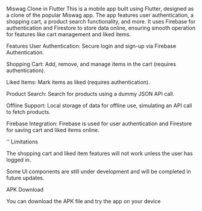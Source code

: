 Miswag Clone in Flutter
This is a mobile app built using Flutter, designed as a clone of the popular Miswag app. The app features user authentication, a shopping cart, a product search functionality, and more. It uses Firebase for authentication and Firestore to store data online, ensuring smooth operation for features like cart management and liked items.

Features
User Authentication: Secure login and sign-up via Firebase Authentication.

Shopping Cart: Add, remove, and manage items in the cart (requires authentication).

Liked Items: Mark items as liked (requires authentication).

Product Search: Search for products using a dummy JSON API call.

Offline Support: Local storage of data for offline use, simulating an API call to fetch products.

Firebase Integration: Firebase is used for user authentication and Firestore for saving cart and liked items online.

''
Limitations

The shopping cart and liked item features will not work unless the user has logged in.

Some UI components are still under development and will be completed in future updates.

APK Download

You can download the APK file and try the app on your device
